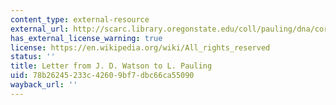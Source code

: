 ```yaml
---
content_type: external-resource
external_url: http://scarc.library.oregonstate.edu/coll/pauling/dna/corr/sci9.001.51-watson-lp-19630304.html
has_external_license_warning: true
license: https://en.wikipedia.org/wiki/All_rights_reserved
status: ''
title: Letter from J. D. Watson to L. Pauling
uid: 78b26245-233c-4260-9bf7-dbc66ca55090
wayback_url: ''
---
```


